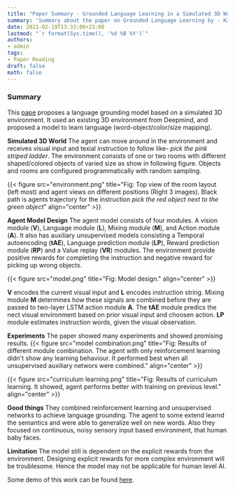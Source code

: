 ```yaml
---
title: "Paper Summary - Grounded Language Learning in a Simulated 3D World"
summary: 'Summary about the paper on Grounded Language Learning by - Karl Moritz Hermann et. al from Deepmind'
date: 2021-02-19T13:33:00+23:00
lastmod: "`r format(Sys.time(), '%d %B %Y')`"
authors:
- admin
tags:
- Paper Reading
draft: false
math: false
---
```


### Summary

This [pape](https://arxiv.org/pdf/1706.06551.pdf) proposes a language grounding model based on a simulated 3D environment. It used an existing 3D environment from Deepmind, and proposed a model to learn language (word-object/color/size mapping).

**Simulated 3D World**
The agent can move around in the environment and receives visual input and texial instruction to follow like- _pick the pink striped ladder_. The environment consists of one or two rooms with different shaped/colored objects of varied size as show in following figure. Objects and rooms are configured programmatically with random sampling.

{{< figure src="environment.png" title="Fig: Top view of the room layout (left most) and agent views on different positions (Right 3 images). Black path is agents trajectory for the instruction _pick the red object next to the green object_" align="center" >}}

**Agent Model Design**
The agent model consists of four modules. A vision module (**V**), Language module (**L**), Mixing module (**M**), and Action module (**A**). It also has auxiliary unsupervised models consisting a Temporal autoencoding (**tAE**), Language prediction module (**LP**), Reward prediction module (**RP**) and a Value replay (**VR**) modules. The environment provide positive rewards for completing the instruction and negative reward for picking up wrong objects.

{{< figure src="model.png" title="Fig: Model design." align="center" >}}

**V** encodes the current visual input and **L** encodes instruction string. Mixing module **M** determines how these signals are combined before they are passed to two-layer LSTM action module **A**. The **tAE** module predics the nect visual environment based on prior visual input and choosen action. **LP** module estimates instruction words, given the visual observation.

**Experiments**
The paper showed many experiments and showed promising results.
{{< figure src="model combination.png" title="Fig: Results of different module combination. The agent with only reinforcement learning didn't show any learning behaviour. It performed best when all unsupervised auxiliary networs were combined." align="center" >}}

{{< figure src="curriculum learning.png" title="Fig: Results of curriculum learning. It showed, agent performs better with training on previous level." align="center" >}}
    
**Good things**
They combined reinforcement learning and unsupervised networks to achieve language grounding. The agent to some extend learnd the semantics and were able to generalize well on new words. Also they focused on continuous, noisy sensory input based environment, that human baby faces.

**Limitation**
The model still is dependent on the explicit rewards from the environment. Designing explicit rewards for more complex environment will be troublesome. Hence the model may not be applicable for human level AI.

Some demo of this work can be found [here](https://www.youtube.com/watch?v=wJjdu1bPJ04).

